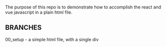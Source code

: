 The purpose of this repo is to demonstrate how to accomplish the react and vue javascript in a plain html file.

## BRANCHES
00_setup - a simple html file, with a single div
